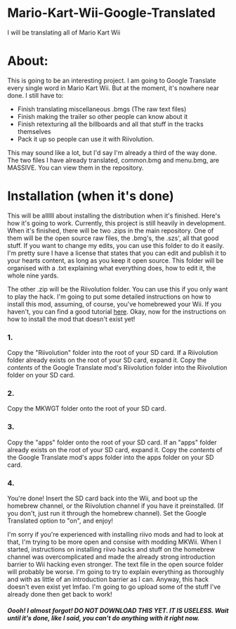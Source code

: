 # Mario-Kart-Wii-Google-Translated
I will be translating all of Mario Kart Wii

# About:

This is going to be an interesting project. I am going to Google Translate every single word in Mario Kart Wii.
But at the moment, it's nowhere near done. I still have to:

-  Finish translating miscellaneous .bmgs (The raw text files)
-  Finish making the trailer so other people can know about it
-  Finish retexturing all the billboards and all that stuff in the tracks themselves
-  Pack it up so people can use it with Riivolution.

This may sound like a lot, but I'd say I'm already a third of the way done. The two files I have already translated, common.bmg and menu.bmg, are MASSIVE.
You can view them in the repository. 

# Installation (when it's done)

This will be allllll about installing the distribution when it's finished. Here's how it's going to work. Currently, this project is still heavily in development. 
When it's finished, there will be two .zips in the main repository. One of them will be the open source raw files, the .bmg's, the .szs', all that good stuff. If you want to
change my edits, you can use this folder to do it easily. I'm pretty sure I have a license that states that you can edit and publish it to your hearts content, as long as you keep it open source. This folder will be organised with a .txt explaining what everything does, how to edit it, the whole nine yards. 

The other .zip will be the Riivolution folder. You can use this if you only want to play the hack. I'm going to put some detailed instructions on how to install this mod, assuming, of course, you've homebrewed your Wii. If you haven't, you can find a good tutorial [here](https://www.youtube.com/watch?v=ByabEgYHJ1c). Okay, now for the instructions
on how to install the mod that doesn't exist yet! 

### 1. 
Copy the "Riivolution" folder into the root of your SD card. If a Riivolution folder already exists on the root of your SD card, expand it. Copy the *contents* of the Google 
Translate mod's Riivolution folder into the Riivolution folder on your SD card. 

### 2.
Copy the MKWGT folder onto the root of your SD card. 

### 3. 
Copy the "apps" folder onto the root of your SD card. If an "apps" folder already exists on the root of your SD card, expand it. Copy the *contents* of the Google 
Translate mod's apps folder into the apps folder on your SD card. 

### 4.
You're done! Insert the SD card back into the Wii, and boot up the homebrew channel, or the Riivolution channel if you have it preinstalled. (If you don't, just run it through
the homebrew channel). Set the Google Translated option to "on", and enjoy!


I'm sorry if you're experienced with installing riivo mods and had to look at that, I'm trying to be more open and consise with modding MKWii. When I started, instructions
on installing riivo hacks and stuff on the homebrew channel was overcomplicated and made the already strong introduction barrier to Wii hacking even stronger. The text file
in the open source folder will probably be worse. I'm going to try to explain everything as thoroughly and with as little of an introduction barrier as I can. Anyway, this
hack doesn't even exist yet lmfao. I'm going to go upload some of the stuff I've already done then get back to work!

##### Oooh! I almost forgot! DO NOT DOWNLOAD THIS YET. IT IS **USELESS**. Wait until it's done, like I said, you can't do anything with it right now. 
